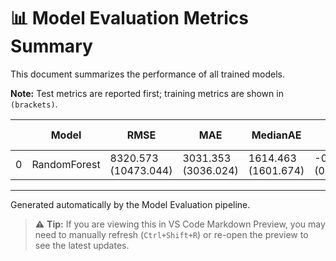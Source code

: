 # 📊 Model Evaluation Metrics Summary

This document summarizes the performance of all trained models.

**Note:** Test metrics are reported first; training metrics are shown in `(brackets)`.

|    | Model        | RMSE                 | MAE                 | MedianAE            | R2             | Explained Variance   | MAPE          | RMSLE         |
|----|--------------|----------------------|---------------------|---------------------|----------------|----------------------|---------------|---------------|
|  0 | RandomForest | 8320.573 (10473.044) | 3031.353 (3036.024) | 1614.463 (1601.674) | -0.119 (0.325) | -0.119 (0.325)       | 1.911 (1.724) | 1.076 (1.058) |

---
Generated automatically by the Model Evaluation pipeline.
> ⚠️ **Tip:** If you are viewing this in VS Code Markdown Preview, you may need to manually refresh (`Ctrl+Shift+R`) or re-open the preview to see the latest updates.
